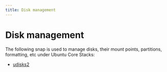 ```yaml
---
title: Disk management
---
```


# Disk management

The following snap is used to manage disks, their mount points,
partitions, formatting, etc under Ubuntu Core Stacks:

* [udisks2](udisks2/index.md)
